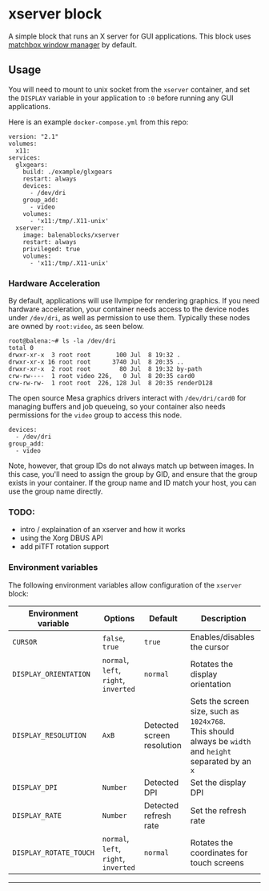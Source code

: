 # xserver block

A simple block that runs an X server for GUI applications. This block uses [matchbox window manager](https://www.usenix.org/legacy/publications/library/proceedings/usenix03/tech/freenix03/full_papers/allum/allum_html/matchbox.html) by default.

## Usage

You will need to mount to unix socket from the `xserver` container, and set the `DISPLAY` variable in your application to `:0` before running any GUI applications.

Here is an example `docker-compose.yml` from this repo:

```
version: "2.1"
volumes:
  x11:
services:
  glxgears:
    build: ./example/glxgears
    restart: always
    devices:
      - /dev/dri
    group_add:
      - video
    volumes:
      - 'x11:/tmp/.X11-unix'
  xserver:
    image: balenablocks/xserver
    restart: always
    privileged: true
    volumes:
      - 'x11:/tmp/.X11-unix'
```

### Hardware Acceleration

By default, applications will use llvmpipe for rendering graphics. If you need hardware acceleration, your container needs access to the device nodes under `/dev/dri`, as well as permission to use them. Typically these nodes are owned by `root:video`, as seen below.

```
root@balena:~# ls -la /dev/dri
total 0
drwxr-xr-x  3 root root       100 Jul  8 19:32 .
drwxr-xr-x 16 root root      3740 Jul  8 20:35 ..
drwxr-xr-x  2 root root        80 Jul  8 19:32 by-path
crw-rw----  1 root video 226,   0 Jul  8 20:35 card0
crw-rw-rw-  1 root root  226, 128 Jul  8 20:35 renderD128
```

The open source Mesa graphics drivers interact with `/dev/dri/card0` for managing buffers and job queueing, so your container also needs permissions for the `video` group to access this node.

```
devices:
  - /dev/dri
group_add:
  - video
```

Note, however, that group IDs do not always match up between images. In this case, you'll need to assign the group by GID, and ensure that the group exists in your container. If the group name and ID match your host, you can use the group name directly.

### TODO: 
  - intro / explaination of an xserver and how it works
  - using the Xorg DBUS API
  - add piTFT rotation support

### 

### Environment variables

The following environment variables allow configuration of the `xserver` block:

| Environment variable | Options | Default | Description |
| --- | --- | --- | --- |
|`CURSOR`|`false`, `true`|`true`|Enables/disables the cursor|
|`DISPLAY_ORIENTATION`|`normal`, `left`, `right`, `inverted`|`normal`|Rotates the display orientation|
|`DISPLAY_RESOLUTION`|`AxB`|Detected screen resolution|Sets the screen size, such as `1024x768`. <br/> This should always be `width` and `height` separated by an `x` |
|`DISPLAY_DPI`|`Number`|Detected DPI|Set the display DPI|
|`DISPLAY_RATE`|`Number`|Detected refresh rate|Set the refresh rate|
|`DISPLAY_ROTATE_TOUCH`|`normal`, `left`, `right`, `inverted`|`normal`|Rotates the coordinates for touch screens|

---
